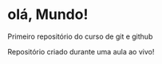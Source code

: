 # olá, Mundo!
 Primeiro repositório do curso de git e github


Repositório criado durante uma aula ao vivo!